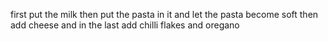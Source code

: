 first put the milk then put the pasta in it and let the pasta become soft then add cheese and in the last add chilli flakes and oregano 
